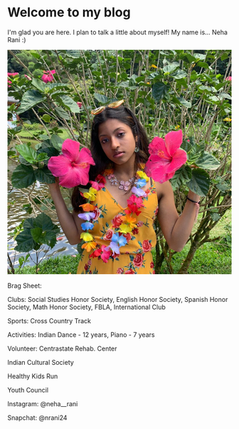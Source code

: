 # Welcome to my blog

I'm glad you are here. I plan to talk a little about myself!
My name is...
Neha Rani :)

![](picture.jpg)

Brag Sheet:



Clubs: 
Social Studies Honor Society,
English Honor Society,
Spanish Honor Society,
Math Honor Society,
FBLA,
International Club

Sports:
Cross Country
Track

Activities:
Indian Dance - 12 years, 
Piano - 7 years

Volunteer:
Centrastate Rehab. Center


Indian Cultural Society


Healthy Kids Run


Youth Council




Instagram: @neha__rani



Snapchat: @nrani24
